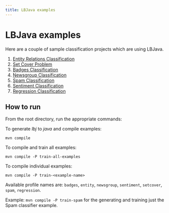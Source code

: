 ```yaml
---
title: LBJava examples
---
```



# LBJava examples 

Here are a couple of sample classification projects which are using LBJava.

1. [Entity Relations Classification](src/main/java/edu/illinois/cs/cogcomp/lbjava/examples/entityRelation/README.md)
2. [Set Cover Problem](src/main/java/edu/illinois/cs/cogcomp/lbjava/examples/setCover/README.md)
3. [Badges Classification](src/main/java/edu/illinois/cs/cogcomp/lbjava/examples/badges/README.md)
4. [Newsgroup Classification](src/main/java/edu/illinois/cs/cogcomp/lbjava/examples/newsgroup/README.md)
5. [Spam Classification](src/main/java/edu/illinois/cs/cogcomp/lbjava/examples/spam/README.md)
6. [Sentiment Classification](src/main/java/edu/illinois/cs/cogcomp/lbjava/examples/sentiment/README.md)
7. [Regression Classification](src/main/java/edu/illinois/cs/cogcomp/lbjava/examples/regression/README.md)

## How to run 

From the root directory, run the appropriate commands:

To generate *lbj* to *java* and compile examples:

```
mvn compile
```

To compile and train all examples:

```
mvn compile -P train-all-examples
```

To compile individual examples:

```
mvn compile -P train-<example-name>
```

Available profile names are: `badges`, `entity`, `newsgroup`, `sentiment`, `setcover`, `spam`, `regression`.

Example: ```mvn compile -P train-spam``` for the generating and training just the Spam classifier example.




